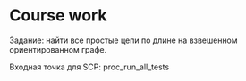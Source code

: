 # Course work

Задание: найти все простые цепи по длине на взвешенном ориентированном графе.

Входная точка для SCP: proc_run_all_tests

